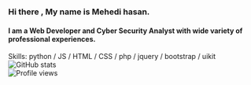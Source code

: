 ### Hi there , My name is Mehedi hasan.
#### **I am a Web Developer and Cyber Security Analyst with wide variety of professional experiences.** 
Skills: python /  JS / HTML / CSS / php / jquery / bootstrap / uikit
![GitHub stats](https://github-readme-stats.vercel.app/api?username=devmehedi101&show_icons=true)  
![Profile views](https://gpvc.arturio.dev/devmehedi101)  
